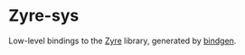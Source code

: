 # Zyre-sys

Low-level bindings to the [Zyre][zyre] library, generated by [bindgen][bindgen].

[zyre]: https://github.com/zeromq/zyre
[bindgen]: https://github.com/servo/rust-bindgen
